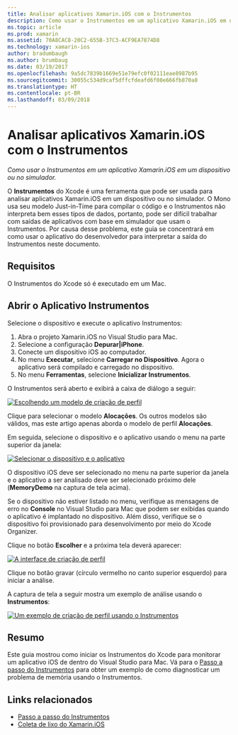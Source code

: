 ```yaml
---
title: Analisar aplicativos Xamarin.iOS com o Instrumentos
description: Como usar o Instrumentos em um aplicativo Xamarin.iOS em um dispositivo ou no simulador.
ms.topic: article
ms.prod: xamarin
ms.assetid: 70A8CAC8-20C2-655B-37C3-ACF9EA7874D8
ms.technology: xamarin-ios
author: bradumbaugh
ms.author: brumbaug
ms.date: 03/19/2017
ms.openlocfilehash: 9a5dc7839b1669e51e79efc0f02111eae8987b95
ms.sourcegitcommit: 30055c534d9caf5dffcfdeafd6f08e666fb870a8
ms.translationtype: HT
ms.contentlocale: pt-BR
ms.lasthandoff: 03/09/2018
---
```

# <a name="profiling-xamarinios-applications-with-instruments"></a>Analisar aplicativos Xamarin.iOS com o Instrumentos

_Como usar o Instrumentos em um aplicativo Xamarin.iOS em um dispositivo ou no simulador._

O **Instrumentos** do Xcode é uma ferramenta que pode ser usada para analisar aplicativos Xamarin.iOS em um dispositivo ou no simulador. O Mono usa seu modelo Just-in-Time para compilar o código e o Instrumentos não interpreta bem esses tipos de dados, portanto, pode ser difícil trabalhar com saídas de aplicativos com base em simulador que usam o Instrumentos.
Por causa desse problema, este guia se concentrará em como usar o aplicativo do desenvolvedor para interpretar a saída do Instrumentos neste documento.

## <a name="requirements"></a>Requisitos

O Instrumentos do Xcode só é executado em um Mac.

## <a name="opening-the-instruments-app"></a>Abrir o Aplicativo Instrumentos

Selecione o dispositivo e execute o aplicativo Instrumentos:

1.  Abra o projeto Xamarin.iOS no Visual Studio para Mac.
2.  Selecione a configuração **Depurar|iPhone**.
3.  Conecte um dispositivo iOS ao computador.
4.  No menu **Executar**, selecione **Carregar no Dispositivo**. Agora o aplicativo será compilado e carregado no dispositivo.
5.  No menu **Ferramentas**, selecione **Inicializar Instrumentos**.


O Instrumentos será aberto e exibirá a caixa de diálogo a seguir:

 [![](using-instruments-to-detect-native-leaks-using-markheap-images/instruments1.png "Escolhendo um modelo de criação de perfil")](using-instruments-to-detect-native-leaks-using-markheap-images/instruments1.png#lightbox)

Clique para selecionar o modelo **Alocações**. Os outros modelos são válidos, mas este artigo apenas aborda o modelo de perfil **Alocações**.

Em seguida, selecione o dispositivo e o aplicativo usando o menu na parte superior da janela:

[![](using-instruments-to-detect-native-leaks-using-markheap-images/instruments2.png "Selecionar o dispositivo e o aplicativo")](using-instruments-to-detect-native-leaks-using-markheap-images/instruments2.png#lightbox)

O dispositivo iOS deve ser selecionado no menu na parte superior da janela e o aplicativo a ser analisado deve ser selecionado próximo dele (**MemoryDemo** na captura de tela acima).

Se o dispositivo não estiver listado no menu, verifique as mensagens de erro no **Console** no Visual Studio para Mac que podem ser exibidas quando o aplicativo é implantado no dispositivo. Além disso, verifique se o dispositivo foi provisionado para desenvolvimento por meio do Xcode Organizer.

Clique no botão **Escolher** e a próxima tela deverá aparecer:

[![](using-instruments-to-detect-native-leaks-using-markheap-images/instruments3.png "A interface de criação de perfil")](using-instruments-to-detect-native-leaks-using-markheap-images/instruments3.png#lightbox)

Clique no botão gravar (círculo vermelho no canto superior esquerdo) para iniciar a análise.

A captura de tela a seguir mostra um exemplo de análise usando o **Instrumentos**:

[![](using-instruments-to-detect-native-leaks-using-markheap-images/instruments4.png "Um exemplo de criação de perfil usando o Instrumentos")](using-instruments-to-detect-native-leaks-using-markheap-images/instruments4.png#lightbox)

## <a name="summary"></a>Resumo

Este guia mostrou como iniciar os Instrumentos do Xcode para monitorar um aplicativo iOS de dentro do Visual Studio para Mac. Vá para o [Passo a passo do Instrumentos](~/ios/deploy-test/walkthrough-apples-instrument.md) para obter um exemplo de como diagnosticar um problema de memória usando o Instrumentos.

## <a name="related-links"></a>Links relacionados

- [Passo a passo do Instrumentos](~/ios/deploy-test/walkthrough-apples-instrument.md)
- [Coleta de lixo do Xamarin.iOS](https://krumelur.me/2015/04/27/xamarin-ios-the-garbage-collector-and-me/)
